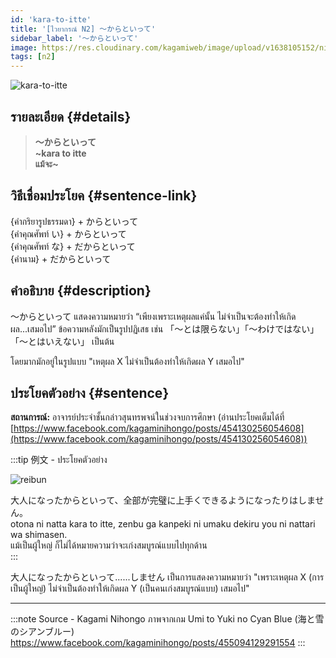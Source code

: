 ```yaml
---
id: 'kara-to-itte'
title: '[ไวยากรณ์ N2] 〜からといって'
sidebar_label: '〜からといって'
image: https://res.cloudinary.com/kagamiweb/image/upload/v1638105152/nihongo/grammar/n2/reibun/kara-to-itte.jpg
tags: [n2]
---
```


![kara-to-itte](https://res.cloudinary.com/kagamiweb/image/upload/v1638105104/nihongo/grammar/n2/kara-to-itte.jpg)

## รายละเอียด {#details}

> **〜からといって**  
> **~kara to itte**  
> **แม้จะ~**

## วิธีเชื่อมประโยค {#sentence-link}

{คำกริยารูปธรรมดา} + からといって  
{คำคุณศัพท์ い} + からといって  
{คำคุณศัพท์ な} + だからといって  
{คำนาม} + だからといって  

## คำอธิบาย {#description}

〜からといって แสดงความหมายว่า “เพียงเพราะเหตุผลแค่นั้น ไม่จำเป็นจะต้องทำให้เกิดผล...เสมอไป”  ข้อความหลังมักเป็นรูปปฏิเสธ เช่น 「〜とは限らない」「〜わけではない」「〜とはいえない」 เป็นต้น

โดยมากมักอยู่ในรูปแบบ "เหตุผล X ไม่จำเป็นต้องทำให้เกิดผล Y เสมอไป"

## ประโยคตัวอย่าง {#sentence}

**สถานการณ์:** อาจารย์ประจำชั้นกล่าวสุนทรพจน์ในช่วงจบการศึกษา (อ่านประโยคเต็มได้ที่ [https://www.facebook.com/kagaminihongo/posts/454130256054608](https://www.facebook.com/kagaminihongo/posts/454130256054608))

:::tip 例文 - ประโยคตัวอย่าง

![reibun](https://res.cloudinary.com/kagamiweb/image/upload/v1638105152/nihongo/grammar/n2/reibun/kara-to-itte.jpg)

大人になったからといって、全部が完璧に上手くできるようになったりはしません。  
otona ni natta kara to itte, zenbu ga kanpeki ni umaku dekiru you ni nattari wa shimasen.  
แม้เป็นผู้ใหญ่ ก็ไม่ได้หมายความว่าจะเก่งสมบูรณ์แบบไปทุกด้าน  
:::

大人になったからといって......しません เป็นการแสดงความหมายว่า "เพราะเหตุผล X (การเป็นผู้ใหญ่) ไม่จำเป็นต้องทำให้เกิดผล Y (เป็นคนเก่งสมบูรณ์แบบ) เสมอไป"

---
:::note Source - Kagami Nihongo
ภาพจากเกม Umi to Yuki no Cyan Blue (海と雪のシアンブルー)   
https://www.facebook.com/kagaminihongo/posts/455094129291554
:::